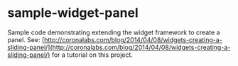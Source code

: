 sample-widget-panel
===================

Sample code demonstrating extending the widget framework to create a panel.
See: [http://coronalabs.com/blog/2014/04/08/widgets-creating-a-sliding-panel/](http://coronalabs.com/blog/2014/04/08/widgets-creating-a-sliding-panel/)
for a tutorial on this project.

